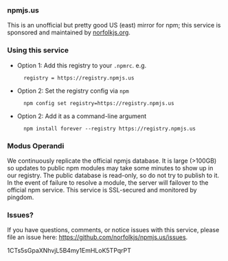 ### npmjs.us

This is an unofficial but pretty good US (east) mirror for npm; this service is sponsored and maintained by [norfolkjs.org](http://norfolkjs.org).

### Using this service
- Option 1: Add this registry to your `.npmrc`. e.g.

        registry = https://registry.npmjs.us

- Option 2: Set the registry config via `npm`

        npm config set registry=https://registry.npmjs.us

- Option 2: Add it as a command-line argument

        npm install forever --registry https://registry.npmjs.us

### Modus Operandi
We continuously replicate the official npmjs database. It is large (>100GB) so
updates to public npm modules may take some minutes to show up in our registry.
The public database is read-only, so do not try to publish to it. In the event
of failure to resolve a module, the server will failover to the official npm
service. This service is SSL-secured and monitored by pingdom.

### Issues?
If you have questions, comments, or notice issues with this service, please file
an issue here: <https://github.com/norfolkjs/npmjs.us/issues>.


1CTs5sGpaXNhvjL5B4my1EmHLoK5TPqrPT
